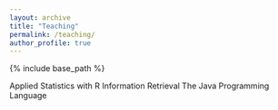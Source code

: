 ```yaml
---
layout: archive
title: "Teaching"
permalink: /teaching/
author_profile: true
---
```


{% include base_path %}

Applied Statistics with R
Information Retrieval
The Java Programming Language
